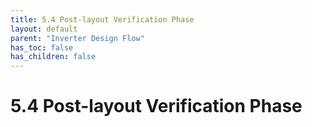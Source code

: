 ```yaml
---
title: 5.4 Post-layout Verification Phase
layout: default
parent: "Inverter Design Flow"
has_toc: false
has_children: false
---
```


# 5.4 Post-layout Verification Phase